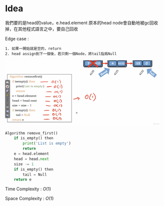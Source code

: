 # Idea

我們要的是head的value，e.head.element
原本的head node會自動地被gc回收掉，在其他程式語言之中，要自己回收

Edge case : 

    1. 如果一開始就是空的，return
    2. head assign到下一個後，若只剩一個Node，將tail指爲Null

<img src='../asserts/97_1.png'></img>

``` Python
Algorithm remove_first()
    if is_empty() then
        print('List is empty')
        return
    e = head.element
    head = head.next
    size -= 1
    if is_empty() then
        tail = Null
    return e

```

Time Complexity : $O(1)$

Space Complexity : $O(1)$
